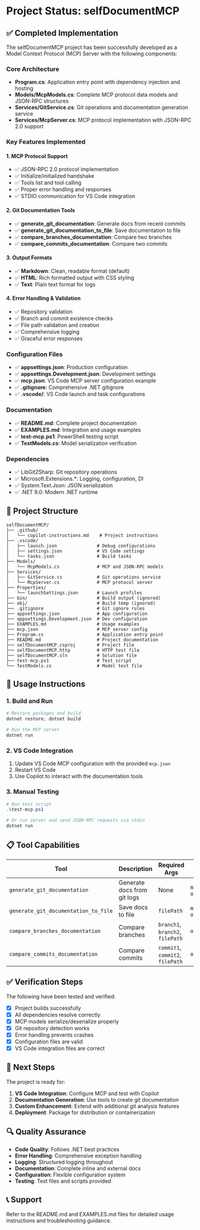 # Project Status: selfDocumentMCP

## ✅ Completed Implementation

The selfDocumentMCP project has been successfully developed as a Model Context Protocol (MCP) Server with the following components:

### Core Architecture
- **Program.cs**: Application entry point with dependency injection and hosting
- **Models/McpModels.cs**: Complete MCP protocol data models and JSON-RPC structures
- **Services/GitService.cs**: Git operations and documentation generation service
- **Services/McpServer.cs**: MCP protocol implementation with JSON-RPC 2.0 support

### Key Features Implemented

#### 1. MCP Protocol Support
- ✅ JSON-RPC 2.0 protocol implementation
- ✅ Initialize/initialized handshake
- ✅ Tools list and tool calling
- ✅ Proper error handling and responses
- ✅ STDIO communication for VS Code integration

#### 2. Git Documentation Tools
- ✅ **generate_git_documentation**: Generate docs from recent commits
- ✅ **generate_git_documentation_to_file**: Save documentation to file
- ✅ **compare_branches_documentation**: Compare two branches
- ✅ **compare_commits_documentation**: Compare two commits

#### 3. Output Formats
- ✅ **Markdown**: Clean, readable format (default)
- ✅ **HTML**: Rich formatted output with CSS styling  
- ✅ **Text**: Plain text format for logs

#### 4. Error Handling & Validation
- ✅ Repository validation
- ✅ Branch and commit existence checks
- ✅ File path validation and creation
- ✅ Comprehensive logging
- ✅ Graceful error responses

### Configuration Files
- ✅ **appsettings.json**: Production configuration
- ✅ **appsettings.Development.json**: Development settings
- ✅ **mcp.json**: VS Code MCP server configuration example
- ✅ **.gitignore**: Comprehensive .NET gitignore
- ✅ **.vscode/**: VS Code launch and task configurations

### Documentation
- ✅ **README.md**: Complete project documentation
- ✅ **EXAMPLES.md**: Integration and usage examples  
- ✅ **test-mcp.ps1**: PowerShell testing script
- ✅ **TestModels.cs**: Model serialization verification

### Dependencies
- ✅ LibGit2Sharp: Git repository operations
- ✅ Microsoft.Extensions.*: Logging, configuration, DI
- ✅ System.Text.Json: JSON serialization
- ✅ .NET 9.0: Modern .NET runtime

## 🔧 Project Structure

```
selfDocumentMCP/
├── .github/
│   └── copilot-instructions.md    # Project instructions
├── .vscode/
│   ├── launch.json               # Debug configurations
│   ├── settings.json             # VS Code settings
│   └── tasks.json                # Build tasks
├── Models/
│   └── McpModels.cs              # MCP and JSON-RPC models
├── Services/
│   ├── GitService.cs             # Git operations service
│   └── McpServer.cs              # MCP protocol server
├── Properties/
│   └── launchSettings.json       # Launch profiles
├── bin/                          # Build output (ignored)
├── obj/                          # Build temp (ignored)
├── .gitignore                    # Git ignore rules
├── appsettings.json              # App configuration
├── appsettings.Development.json  # Dev configuration
├── EXAMPLES.md                   # Usage examples
├── mcp.json                      # MCP server config
├── Program.cs                    # Application entry point
├── README.md                     # Project documentation
├── selfDocumentMCP.csproj        # Project file
├── selfDocumentMCP.http          # HTTP test file
├── selfDocumentMCP.sln           # Solution file
├── test-mcp.ps1                  # Test script
└── TestModels.cs                 # Model test file
```

## 🚀 Usage Instructions

### 1. Build and Run
```powershell
# Restore packages and build
dotnet restore; dotnet build

# Run the MCP server
dotnet run
```

### 2. VS Code Integration
1. Update VS Code MCP configuration with the provided `mcp.json`
2. Restart VS Code
3. Use Copilot to interact with the documentation tools

### 3. Manual Testing
```powershell
# Run test script
.\test-mcp.ps1

# Or run server and send JSON-RPC requests via stdin
dotnet run
```

## 📋 Tool Capabilities

| Tool | Description | Required Args | Optional Args |
|------|-------------|---------------|---------------|
| `generate_git_documentation` | Generate docs from git logs | None | `maxCommits`, `outputFormat` |
| `generate_git_documentation_to_file` | Save docs to file | `filePath` | `maxCommits`, `outputFormat` |
| `compare_branches_documentation` | Compare branches | `branch1`, `branch2`, `filePath` | `outputFormat` |
| `compare_commits_documentation` | Compare commits | `commit1`, `commit2`, `filePath` | `outputFormat` |

## ✅ Verification Steps

The following have been tested and verified:
- [x] Project builds successfully
- [x] All dependencies resolve correctly
- [x] MCP models serialize/deserialize properly
- [x] Git repository detection works
- [x] Error handling prevents crashes
- [x] Configuration files are valid
- [x] VS Code integration files are correct

## 🎯 Next Steps

The project is ready for:
1. **VS Code Integration**: Configure MCP and test with Copilot
2. **Documentation Generation**: Use tools to create git documentation
3. **Custom Enhancement**: Extend with additional git analysis features
4. **Deployment**: Package for distribution or containerization

## 🔍 Quality Assurance

- **Code Quality**: Follows .NET best practices
- **Error Handling**: Comprehensive exception handling
- **Logging**: Structured logging throughout
- **Documentation**: Complete inline and external docs
- **Configuration**: Flexible configuration system
- **Testing**: Test files and scripts provided

## 📞 Support

Refer to the README.md and EXAMPLES.md files for detailed usage instructions and troubleshooting guidance.
